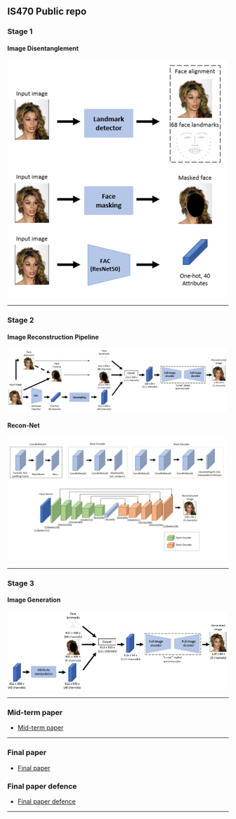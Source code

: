 ## IS470 Public repo

### Stage 1

#### Image Disentanglement
<img src="static\stage1-2.png" width="500">

---

### Stage 2

#### Image Reconstruction Pipeline
<img src="static\stage2-3.png" width="500">

#### Recon-Net
<img src="static\stage2-7.png" width="500">

---

### Stage 3

#### Image Generation 
<img src="static\stage3-2.png" width="500">

---


### Mid-term paper
* [Mid-term paper](IS470-Mid-Term-Report-Muhammad_Naufal.pdf)

---

### Final paper 

* [Final paper](IS470_Term_Report_Submission_Muhammad_Naufal.pdf)

### Final paper defence 
* [Final paper defence](IS470-submission.pdf)

---



